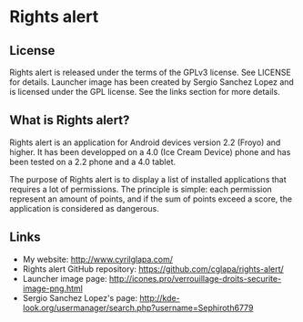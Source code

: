Rights alert
============

License
-------

Rights alert is released under the terms of the GPLv3 license. See LICENSE for details.
Launcher image has been created by Sergio Sanchez Lopez and is licensed under the GPL license. See the links section for more details.

What is Rights alert?
---------------------

Rights alert is an application for Android devices version 2.2 (Froyo) and higher.
It has been developped on a 4.0 (Ice Cream Device) phone and has been tested on a 2.2 phone and a 4.0 tablet.

The purpose of Rights alert is to display a list of installed applications that requires a lot of permissions.
The principle is simple: each permission represent an amount of points, and if the sum of points exceed a score, the application is considered as dangerous.

Links
-----

* My website: http://www.cyrilglapa.com/
* Rights alert GitHub repository: https://github.com/cglapa/rights-alert/
* Launcher image page: http://icones.pro/verrouillage-droits-securite-image-png.html
* Sergio Sanchez Lopez's page: http://kde-look.org/usermanager/search.php?username=Sephiroth6779